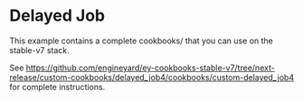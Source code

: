 # Delayed Job

This example contains a complete cookbooks/ that you can use on the stable-v7 stack.

See https://github.com/engineyard/ey-cookbooks-stable-v7/tree/next-release/custom-cookbooks/delayed_job4/cookbooks/custom-delayed_job4 for complete instructions.

